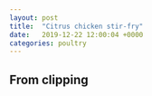 ```yaml
---
layout: post
title:  "Citrus chicken stir-fry"
date:   2019-12-22 12:00:04 +0000
categories: poultry
---
```


## From clipping
